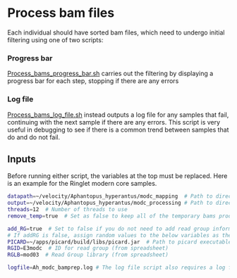 # Process bam files

Each individual should have sorted bam files, which need to undergo initial filtering using one of two scripts:

### Progress bar

[Process_bams_progress_bar.sh](Velocity/scripts/Process_bams_progress_bar.sh) carries out the filtering by displaying a progress bar for each step, stopping if there are any errors

### Log file

[Process_bams_log_file.sh](mmerkin/Velocity/blob/main/scripts/Process_bams_log_file.sh) instead outputs a log file for any samples that fail, 
continuing with the next sample if there are any errors. This script is very useful in debugging to see if there is a common trend between samples that do and do not fail.

## Inputs

Before running either script, the variables at the top must be replaced. Here is an example for the Ringlet modern core samples.

```bash
datapath=~/velocity/Aphantopus_hyperantus/modc_mapping  # Path to directory contaiing bam files to be filtered
output=~/velocity/Aphantopus_hyperantus/modc_processing # Path to directory to output filtered bams
threads=12  # Number of threads to use
remove_temp=true  # Set as false to keep all of the temporary bams produced during the filtering process

add_RG=true  # Set to false if you do not need to add read group information.
# If addRG is false, assign random values to the below variables as these will not be used
PICARD=~/apps/picard/build/libs/picard.jar  # Path to picard executable file
RGID=E3modc  # ID for read group (from spreadsheet)
RGLB=mod03  # Read Group library (from spreadsheet)

logfile=Ah_modc_bamprep.log # The log file script also requires a log file name
```
